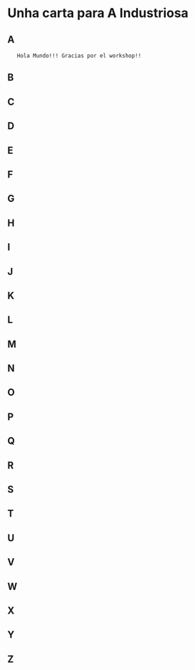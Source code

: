 # Unha carta para A Industriosa


## A
       Hola Mundo!!! Gracias por el workshop!!

## B


## C


## D


## E


## F


## G


## H


## I


## J


## K


## L


## M


## N


## O


## P


## Q


## R


## S


## T


## U


## V


## W


## X


## Y


## Z

